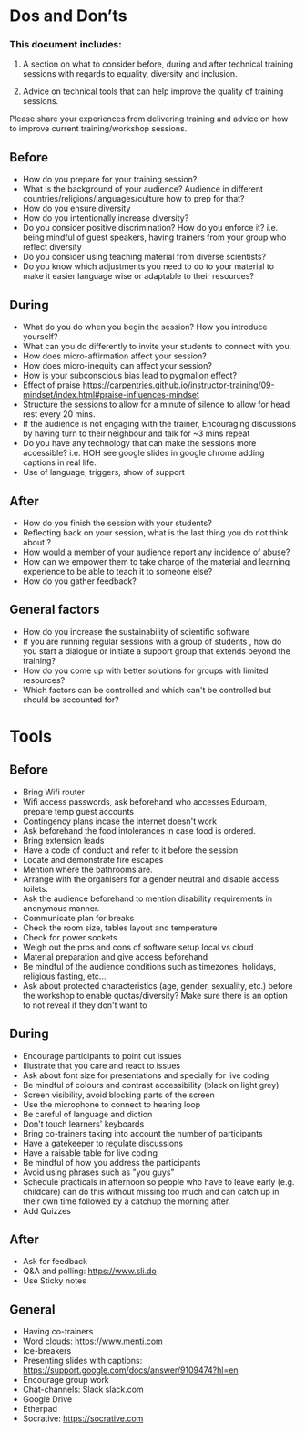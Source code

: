 # Dos and Don’ts

### This document includes: 
1. A section on what to consider before, during and after technical training sessions with regards to equality, diversity and inclusion. 

1. Advice on technical tools that can help improve the quality of training sessions. 

Please share your experiences from delivering training and advice on how to improve current training/workshop sessions. 

## Before 
* 	How do you prepare for your training session?
* 	What is the background of your audience? Audience in different countries/religions/languages/culture how to prep for that?
* 	How do you ensure diversity
* 	How do you intentionally increase diversity?
* 	Do you consider positive discrimination? How do you enforce it? i.e. being mindful of guest speakers, having trainers from your group who reflect diversity 
* 	Do you consider using teaching material from diverse scientists?
* 	Do you know which adjustments you need to do to your material to make it easier language wise or adaptable to their resources?

## During
* 	What do you do when you begin the session? How you introduce yourself?
* 	What can you do differently to invite your students to connect with you.
* 	How does micro-affirmation affect your session?
* 	How does micro-inequity can affect your session?
* 	How is your subconscious bias lead to pygmalion effect?
* 	Effect of praise https://carpentries.github.io/instructor-training/09-mindset/index.html#praise-influences-mindset
* 	Structure the sessions to allow for a minute of silence to allow for head rest every 20 mins. 
* 	If the audience is not engaging with the trainer, Encouraging discussions by having turn to their neighbour and talk for ~3 mins repeat  
* 	Do you have any technology that can make the sessions more accessible? i.e. HOH see google slides in google chrome adding captions in real life. 
* 	Use of language, triggers, show of support

## After
* 	How do you finish the session with your students?
* 	Reflecting back on your session, what is the last thing you do not think about ?
* 	How would a member of your audience report any incidence of abuse?
* 	How can we empower them to take charge of the material and learning experience to be able to teach it to someone else?
* 	How do you gather feedback?

## General factors
* 	How do you increase the sustainability of scientific software
* 	If you are running regular sessions with a group of students , how do you start a dialogue or initiate a support group that extends beyond the training?
* 	How do you come up with better solutions for groups with limited resources?
* 	Which factors can be controlled and which can't be controlled but should be accounted for? 


# Tools
## Before 
*	Bring Wifi router
*	Wifi access passwords, ask beforehand who accesses Eduroam, prepare temp guest accounts
*	Contingency plans incase the internet doesn't work 
*	Ask beforehand the food intolerances in case food is ordered.
*	Bring extension leads
*	Have a code of conduct and refer to it before the session
*	Locate and demonstrate fire escapes
*	Mention where the bathrooms are.
*	Arrange with the organisers for a gender neutral and disable access toilets.
*	Ask the audience beforehand to mention disability requirements in anonymous manner.
*	Communicate plan for breaks 
*	Check the room size, tables layout and temperature 
*	Check for power sockets
*	Weigh out the pros and cons of software setup local vs cloud
* 	Material preparation and give access beforehand
*	Be mindful of the audience conditions such as timezones, holidays, religious fasting, etc...
*	Ask about protected characteristics (age, gender, sexuality, etc.) before the workshop to enable quotas/diversity? Make sure there is an option to not reveal if they don't want to

## During
*	Encourage participants to point out issues
*	Illustrate that you care and react to issues
*	Ask about font size for presentations and specially for live coding
*	Be mindful of colours and contrast accessibility (black on light grey)
*	Screen visibility, avoid blocking parts of the screen
*	Use the microphone to connect to hearing loop
*	Be careful of language and diction
*	Don't touch learners' keyboards
*	Bring co-trainers taking into account the number of participants
*	Have a gatekeeper to regulate discussions 
*	Have a raisable table for live coding
*	Be mindful of how you address the participants
*	Avoid using phrases such as "you guys"
*	Schedule practicals in afternoon so people who have to leave early (e.g. childcare) can do this without missing too much and can catch up in their own time followed by a catchup the morning after. 
*	Add Quizzes


## After 
*	Ask for feedback
*	Q&A and polling: https://www.sli.do
*	Use Sticky notes


## General 
* 	Having co-trainers
* 	Word clouds: https://www.menti.com
* 	Ice-breakers	
* 	Presenting slides with captions: https://support.google.com/docs/answer/9109474?hl=en
* 	Encourage group work	
* 	Chat-channels: Slack slack.com
* 	Google Drive
* 	Etherpad
* 	Socrative: https://socrative.com
